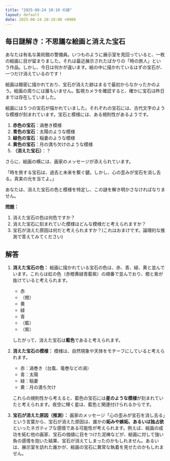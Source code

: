 ```yaml
---
title: "2025-08-24 10:10 の謎"
layout: default
date: 2025-08-24 10:10:00 +0900
---
```

## 毎日謎解き：不思議な絵画と消えた宝石

あなたは有名な美術館の警備員。いつものように展示室を見回っていると、一枚の絵画に目が留まりました。それは最近展示されたばかりの「時の旅人」という作品。しかし、今日は何かが違います。絵の中に描かれているはずの宝石が、一つだけ消えているのです！

絵画は緻密に描かれており、宝石が消えた跡はまるで最初からなかったかのよう。絵画の周りには誰もいません。監視カメラを確認すると、確かに宝石は昨日までは存在していました。

絵画には５つの宝石が描かれていました。それぞれの宝石には、古代文字のような模様が刻まれています。宝石と模様には、ある規則性があるようです。

1.  **赤色の宝石**：渦巻き模様
2.  **青色の宝石**：太陽のような模様
3.  **緑色の宝石**：稲妻のような模様
4.  **黄色の宝石**：月の満ち欠けのような模様
5.  **（消えた宝石）**：？

さらに、絵画の横には、画家のメッセージが添えられています。

「時を旅する宝石は、過去と未来を繋ぐ鍵。しかし、心の歪みが宝石を消し去る。真実の光を当てよ。」

あなたは、消えた宝石の色と模様を特定し、この謎を解き明かさなければなりません。

**問題：**

1.  消えた宝石の色は何色ですか？
2.  消えた宝石に刻まれていた模様はどんな模様だと考えられますか？
3.  宝石が消えた原因は何だと考えられますか？(これはおまけです。論理的な推測で答えてみてください)

## 解答

1.  **消えた宝石の色：**
    絵画に描かれている宝石の色は、赤、青、緑、黄と並んでいます。これらは虹の色（赤橙黄緑青藍紫）の順番で並んでおり、橙と紫が抜けていると考えられます。
    *   赤
    *   （橙）
    *   黄
    *   緑
    *   青
    *   （藍）
    *   （紫）

    したがって、消えた宝石は**藍色**であると考えられます。

2.  **消えた宝石の模様：**
    模様は、自然現象や天体をモチーフにしていると考えられます。
    *   赤：渦巻き（台風、竜巻などの渦）
    *   青：太陽
    *   緑：稲妻
    *   黄：月の満ち欠け

    これらの規則性から考えると、藍色の宝石には**星のような模様**が刻まれていたと考えられます。夜空に輝く星は、藍色と関連付けられるからです。

3.  **宝石が消えた原因（推測）：**
    画家のメッセージ「心の歪みが宝石を消し去る」という言葉から、宝石が消えた原因は、誰かの**妬みや嫉妬、あるいは独占欲**といったネガティブな感情である可能性が考えられます。例えば、絵画の成功を妬む他の画家、宝石の価値に目をつけた泥棒などが、絵画に対して強い負の感情を抱いた結果、宝石が消えてしまったのかもしれません。あるいは、展示室を訪れた誰かが、絵画の宝石に異常な執着を見せたのかもしれません。
